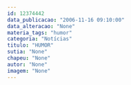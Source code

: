 ```yaml
---
id: 12374442
data_publicacao: "2006-11-16 09:10:00"
data_alteracao: "None"
materia_tags: "humor"
categoria: "Notícias"
titulo: "HUMOR"
sutia: "None"
chapeu: "None"
autor: "None"
imagem: "None"
---
```

<p> </p>
